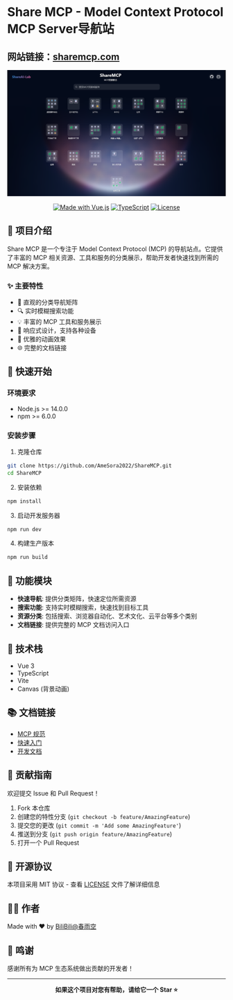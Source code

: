 # Share MCP - Model Context Protocol MCP Server导航站
## 网站链接：[sharemcp.com](https://sharemcp.com)
<p align="center">
  <img src="ShareMCP-Logo.png" alt="Share MCP Logo" width="1000"/>
</p>

<div align="center">

[![Made with Vue.js](https://img.shields.io/badge/Made%20with-Vue.js-42b883.svg)](https://vuejs.org/)
[![TypeScript](https://img.shields.io/badge/TypeScript-Ready-blue.svg)](https://www.typescriptlang.org/)
[![License](https://img.shields.io/badge/License-MIT-yellow.svg)](LICENSE)

</div>

## 📝 项目介绍

Share MCP 是一个专注于 Model Context Protocol (MCP) 的导航站点。它提供了丰富的 MCP 相关资源、工具和服务的分类展示，帮助开发者快速找到所需的 MCP 解决方案。

### ✨ 主要特性

- 🎯 直观的分类导航矩阵
- 🔍 实时模糊搜索功能
- 💡 丰富的 MCP 工具和服务展示
- 📱 响应式设计，支持各种设备
- 🎨 优雅的动画效果
- 🌐 完整的文档链接

## 🚀 快速开始

### 环境要求

- Node.js >= 14.0.0
- npm >= 6.0.0

### 安装步骤

1. 克隆仓库
```bash
git clone https://github.com/AmeSora2022/ShareMCP.git
cd ShareMCP
```

2. 安装依赖
```bash
npm install
```

3. 启动开发服务器
```bash
npm run dev
```

4. 构建生产版本
```bash
npm run build
```

## 🎯 功能模块

- **快速导航**: 提供分类矩阵，快速定位所需资源
- **搜索功能**: 支持实时模糊搜索，快速找到目标工具
- **资源分类**: 包括搜索、浏览器自动化、艺术文化、云平台等多个类别
- **文档链接**: 提供完整的 MCP 文档访问入口

## 🔧 技术栈

- Vue 3
- TypeScript
- Vite
- Canvas (背景动画)

## 📚 文档链接

- [MCP 规范](https://spec.modelcontextprotocol.io/specification/2024-11-05/)
- [快速入门](https://mcp-docs.cn/quickstart)
- [开发文档](https://mcp-docs.cn/introduction)

## 🤝 贡献指南

欢迎提交 Issue 和 Pull Request！

1. Fork 本仓库
2. 创建您的特性分支 (`git checkout -b feature/AmazingFeature`)
3. 提交您的更改 (`git commit -m 'Add some AmazingFeature'`)
4. 推送到分支 (`git push origin feature/AmazingFeature`)
5. 打开一个 Pull Request

## 📄 开源协议

本项目采用 MIT 协议 - 查看 [LICENSE](LICENSE) 文件了解详细信息

## 👨‍💻 作者

Made with ❤️ by [BiliBili@春雨空](https://space.bilibili.com/666714573)

## 🙏 鸣谢

感谢所有为 MCP 生态系统做出贡献的开发者！

---

<div align="center">

**如果这个项目对您有帮助，请给它一个 Star ⭐️**

</div>
